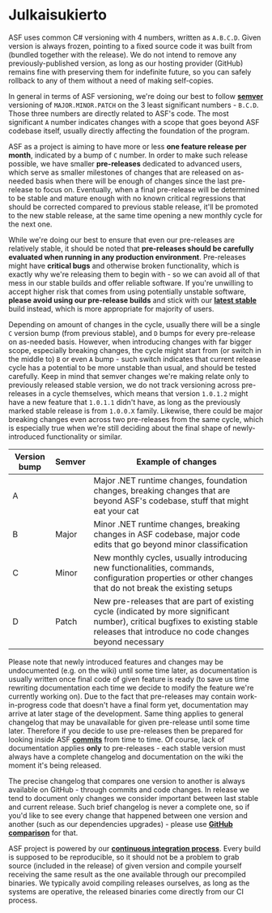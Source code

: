 # Julkaisukierto

ASF uses common C# versioning with 4 numbers, written as `A.B.C.D`. Given version is always frozen, pointing to a fixed source code it was built from (bundled together with the release). We do not intend to remove any previously-published version, as long as our hosting provider (GitHub) remains fine with preserving them for indefinite future, so you can safely rollback to any of them without a need of making self-copies.

In general in terms of ASF versioning, we're doing our best to follow **[semver](https://semver.org)** versioning of `MAJOR.MINOR.PATCH` on the 3 least significant numbers - `B.C.D`. Those three numbers are directly related to ASF's code. The most significant `A` number indicates changes with a scope that goes beyond ASF codebase itself, usually directly affecting the foundation of the program.

ASF as a project is aiming to have more or less **one feature release per month**, indicated by a bump of `C` number. In order to make such release possible, we have smaller **pre-releases** dedicated to advanced users, which serve as smaller milestones of changes that are released on as-needed basis when there will be enough of changes since the last pre-release to focus on. Eventually, when a final pre-release will be determined to be stable and mature enough with no known critical regressions that should be corrected compared to previous stable release, it'll be promoted to the new stable release, at the same time opening a new monthly cycle for the next one.

While we're doing our best to ensure that even our pre-releases are relatively stable, it should be noted that **pre-releases should be carefully evaluated when running in any production environment**. Pre-releases might have **critical bugs** and otherwise broken functionality, which is exactly why we're releasing them to begin with - so we can avoid all of that mess in our stable builds and offer reliable software. If you're unwilling to accept higher risk that comes from using potentially unstable software, **please avoid using our pre-release builds** and stick with our **[latest stable](https://github.com/JustArchiNET/ArchiSteamFarm/releases/latest)** build instead, which is more appropriate for majority of users.

Depending on amount of changes in the cycle, usually there will be a single `C` version bump (from previous stable), and `D` bumps for every pre-release on as-needed basis. However, when introducing changes with far bigger scope, especially breaking changes, the cycle might start from (or switch in the middle to) `B` or even `A` bump - such switch indicates that current release cycle has a potential to be more unstable than usual, and should be tested carefully. Keep in mind that semver changes we're making relate only to previously released stable version, we do not track versioning across pre-releases in a cycle themselves, which means that version `1.0.1.2` might have a new feature that `1.0.1.1` didn't have, as long as the previously marked stable release is from `1.0.0.X` family. Likewise, there could be major breaking changes even across two pre-releases from the same cycle, which is especially true when we're still deciding about the final shape of newly-introduced functionality or similar.

| Version bump | Semver | Example of changes                                                                                                                                                                     |
| ------------ | ------ | -------------------------------------------------------------------------------------------------------------------------------------------------------------------------------------- |
| A            |        | Major .NET runtime changes, foundation changes, breaking changes that are beyond ASF's codebase, stuff that might eat your cat                                                         |
| B            | Major  | Minor .NET runtime changes, breaking changes in ASF codebase, major code edits that go beyond minor classification                                                                     |
| C            | Minor  | New monthly cycles, usually introducing new functionalities, commands, configuration properties or other changes that do not break the existing setups                                 |
| D            | Patch  | New pre-releases that are part of existing cycle (indicated by more significant number), critical bugfixes to existing stable releases that introduce no code changes beyond necessary |

Please note that newly introduced features and changes may be undocumented (e.g. on the wiki) until some time later, as documentation is usually written once final code of given feature is ready (to save us time rewriting documentation each time we decide to modify the feature we're currently working on). Due to the fact that pre-releases may contain work-in-progress code that doesn't have a final form yet, documentation may arrive at later stage of the development. Same thing applies to general changelog that may be unavailable for given pre-release until some time later. Therefore if you decide to use pre-releases then be prepared for looking inside ASF **[commits](https://github.com/JustArchiNET/ArchiSteamFarm/commits/main)** from time to time. Of course, lack of documentation applies **only** to pre-releases - each stable version must always have a complete changelog and documentation on the wiki the moment it's being released.

The precise changelog that compares one version to another is always available on GitHub - through commits and code changes. In release we tend to document only changes we consider important between last stable and current release. Such brief changelog is never a complete one, so if you'd like to see every change that happened between one version and another (such as our dependencies upgrades) - please use **[GitHub comparison](https://github.com/JustArchiNET/ArchiSteamFarm/compare)** for that.

ASF project is powered by our **[continuous integration process](https://github.com/JustArchiNET/ArchiSteamFarm/actions)**. Every build is supposed to be reproducible, so it should not be a problem to grab source (included in the release) of given version and compile yourself receiving the same result as the one available through our precompiled binaries. We typically avoid compiling releases ourselves, as long as the systems are operative, the released binaries come directly from our CI process.